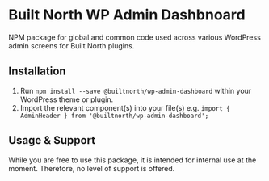 # Built North WP Admin Dashbnoard
NPM package for global and common code used across various WordPress admin screens for Built North plugins.

## Installation

1. Run `npm install --save @builtnorth/wp-admin-dashboard` within your WordPress theme or plugin.
2. Import the relevant component(s) into your file(s) e.g. `import { AdminHeader } from '@builtnorth/wp-admin-dashboard';`

## Usage & Support
While you are free to use this package, it is intended for internal use at the moment. Therefore, no level of support is offered.